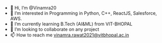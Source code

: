 - 👋 Hi, I’m @Vinamra20
- 👀 I’m interested in Programming in Python, C++, ReactJS, Salesforce, AWS.
- 🌱 I’m currently learning B.Tech (AI&ML) from VIT-BHOPAL      
- 💞️ I’m looking to collaborate on any project 
- 📫 How to reach me vinamra.rawat2021@vitbhopal.ac.in

<!---
Vinamra20/Vinamra20 is a ✨ special ✨ repository because its `README.md` (this file) appears on your GitHub profile.
You can click the Preview link to take a look at your changes.
--->
